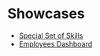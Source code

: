 <!-- @format -->

# Showcases

-  [Special Set of Skills](twilio-sss/)
-  [Employees Dashboard](employees-dashboard/)
